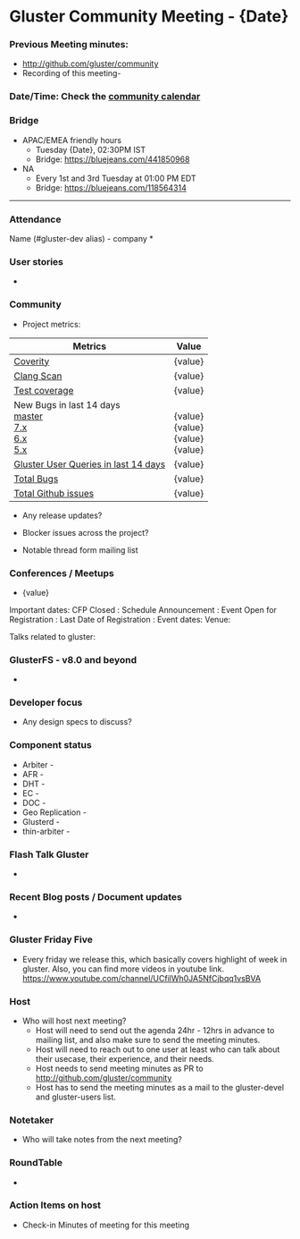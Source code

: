 # Gluster Community Meeting -  {Date}


### Previous Meeting minutes:

- http://github.com/gluster/community
- Recording of this meeting-

### Date/Time: Check the [community calendar](https://calendar.google.com/calendar/b/1?cid=dmViajVibDBrbnNiOWQwY205ZWg5cGJsaTRAZ3JvdXAuY2FsZW5kYXIuZ29vZ2xlLmNvbQ)

### Bridge
* APAC/EMEA friendly hours
  - Tuesday {Date}, 02:30PM IST
  - Bridge: https://bluejeans.com/441850968
* NA
  - Every 1st and 3rd Tuesday at 01:00 PM EDT
  - Bridge: https://bluejeans.com/118564314


-------

### Attendance
Name (#gluster-dev alias) - company
*

### User stories
*

### Community

* Project metrics:

|    Metrics                |   Value  |
| ------------------------- | -------- |
|[Coverity](https://scan.coverity.com/projects/gluster-glusterfs)  | {value}  |
|[Clang Scan](https://build.gluster.org/job/clang-scan/lastBuild/) |   {value}  |
|[Test coverage](https://build.gluster.org/job/line-coverage/lastCompletedBuild/Line_20Coverage_20Report/)|    {value} |
|New Bugs in last 14 days<br>[master](https://bugzilla.redhat.com/buglist.cgi?bug_status=NEW&bug_status=ASSIGNED&bug_status=POST&f1=creation_ts&o1=greaterthan&product=GlusterFS&query_format=advanced&v1=-14d&version=mainline)<br>[7.x](https://bugzilla.redhat.com/buglist.cgi?bug_status=NEW&bug_status=ASSIGNED&bug_status=POST&f1=creation_ts&list_id=10353290&o1=greaterthan&product=GlusterFS&query_format=advanced&v1=-14d&version=7)<br>[ 6.x](https://bugzilla.redhat.com/buglist.cgi?bug_status=NEW&bug_status=ASSIGNED&bug_status=POST&f1=creation_ts&o1=greaterthan&product=GlusterFS&query_format=advanced&v1=-14d&version=6)<br>[ 5.x](https://bugzilla.redhat.com/buglist.cgi?bug_status=NEW&bug_status=ASSIGNED&bug_status=POST&f1=creation_ts&o1=greaterthan&product=GlusterFS&query_format=advanced&v1=-14d&version=5)                |   <br> {value} <br> {value} <br> {value} <br>  {value}  |
|[Gluster User Queries in last 14 days](https://lists.gluster.org/pipermail/gluster-users/2020-January/thread.html)        |     {value}     |
|[Total Bugs](https://bugzilla.redhat.com/report.cgi?x_axis_field=bug_status&y_axis_field=component&z_axis_field=&no_redirect=1&query_format=report-table&short_desc_type=allwordssubstr&short_desc=&bug_status=__open__&longdesc_type=allwordssubstr&longdesc=&bug_file_loc_type=allwordssubstr&bug_file_loc=&status_whiteboard_type=allwordssubstr&status_whiteboard=&keywords_type=allwords&keywords=&deadlinefrom=&deadlineto=&bug_id=&bug_id_type=anyexact&votes=&votes_type=greaterthaneq&emailtype1=substring&email1=&emailtype2=substring&email2=&emailtype3=substring&email3=&chfieldvalue=&chfieldfrom=&chfieldto=Now&j_top=AND&f1=noop&o1=noop&v1=&format=table&action=wrap&product=GlusterFS)       |    {value}   |
|[Total Github issues](https://github.com/gluster/glusterfs/issues)       |    {value}   |


* Any release updates?

* Blocker issues across the project?


* Notable thread form mailing list


### Conferences / Meetups

* {value}

Important dates:
CFP Closed :
Schedule Announcement :
Event Open for Registration :
Last Date of Registration :
Event dates:
Venue:

Talks related to gluster:



### GlusterFS - v8.0 and beyond
*

### Developer focus

* Any design specs to discuss?



### Component status
* Arbiter -
* AFR -
* DHT -
* EC -
* DOC -
* Geo Replication -
* Glusterd -
* thin-arbiter -


### Flash Talk Gluster
*


### Recent Blog posts / Document updates
*


### Gluster Friday Five
* Every friday we release this, which basically covers highlight of week in gluster. Also, you can find more videos in youtube link.
  https://www.youtube.com/channel/UCfilWh0JA5NfCjbqq1vsBVA


### Host

* Who will host next meeting?
  - Host will need to send out the agenda 24hr - 12hrs in advance to mailing list, and also make sure to send the meeting minutes.
  - Host will need to reach out to one user at least who can talk about their usecase, their experience, and their needs.
  - Host needs to send meeting minutes as PR to http://github.com/gluster/community
  - Host has to send the meeting minutes as a mail to the gluster-devel and gluster-users list.


### Notetaker

* Who will take notes from the next meeting?


### RoundTable
*


### Action Items on host
* Check-in Minutes of meeting for this meeting

